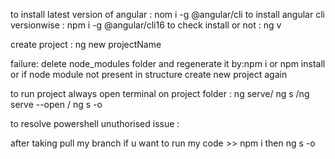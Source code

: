 to install latest version of angular  : nom i -g @angular/cli
to install angular cli versionwise : npm i -g @angular/cli16
to check install or not : ng v

create project : ng new projectName

failure: delete node_modules folder and regenerate it by:npm i or npm install
or if node module not present in structure create new project again

to run project always open terminal on project folder : ng serve/ ng s /ng serve
--open / ng s -o

to resolve powershell unuthorised issue :

after taking pull my branch if u want to run my code >> npm i then ng s -o